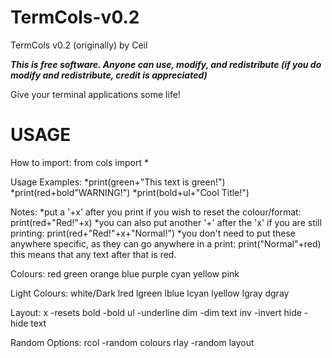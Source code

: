 # TermCols-v0.2
TermCols v0.2 (originally) by Ceil

***This is free software. Anyone can use, modify, and redistribute
(if you do modify and redistribute, credit is appreciated)*** 

Give your terminal applications some life!

USAGE
=====
How to import: 
from cols import * 

Usage Examples:
*print(green+"This text is green!")
*print(red+bold"WARNING!")
*print(bold+ul+"Cool Title!")

Notes:
*put a '+x' after you print if you wish to reset the colour/format: print(red+"Red!"+x)
*you can also put another '+' after the 'x' if you are still printing: print(red+"Red!"+x+"Normal!")
*you don't need to put these anywhere specific, as they can go anywhere in a print: print("Normal"+red)
this means that any text after that is red.

Colours:
red
green
orange
blue
purple
cyan
yellow
pink

Light Colours:
white/Dark
lred
lgreen
lblue
lcyan
lyellow
lgray
dgray

Layout:
x        -resets
bold     -bold
ul       -underline
dim      -dim text
inv      -invert
hide     -hide text

Random Options:
rcol     -random colours
rlay     -random layout
